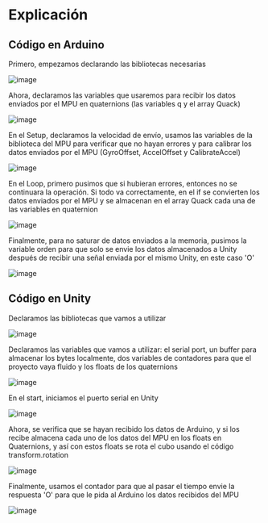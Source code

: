 # Explicación
## Código en Arduino

Primero, empezamos declarando las bibliotecas necesarias 

![image](https://user-images.githubusercontent.com/83350102/199744360-73ddcb16-90df-4cf5-a285-eb4d9522f92e.png)

Ahora, declaramos las variables que usaremos para recibir los datos enviados por el MPU en quaternions (las variables q y el array Quack)

![image](https://user-images.githubusercontent.com/83350102/199744921-eeae63c9-5625-425e-8ee2-cf549695b7fc.png)

En el Setup, declaramos la velocidad de envío, usamos las variables de la biblioteca del MPU para verificar que no hayan errores y para calibrar los datos enviados por el MPU (GyroOffset, AccelOffset y CalibrateAccel)

![image](https://user-images.githubusercontent.com/83350102/199746284-ad77cce2-4118-4547-af7f-05532eb7b247.png)

En el Loop, primero pusimos que si hubieran errores, entonces no se continuara la operación. Si todo va correctamente, en el if se convierten los datos enviados por el MPU y se almacenan en el array Quack cada una de las variables en quaternion

![image](https://user-images.githubusercontent.com/83350102/199746710-526a7ec2-0e78-4a1d-8f9c-bf9e4a1007a2.png)

Finalmente, para no saturar de datos enviados a la memoria, pusimos la variable orden para que solo se envie los datos almacenados a Unity después de recibir una señal enviada por el mismo Unity, en este caso 'O'

![image](https://user-images.githubusercontent.com/83350102/199747382-c162fdd0-c672-4c55-90f2-83372d069366.png)

## Código en Unity

Declaramos las bibliotecas que vamos a utilizar

![image](https://user-images.githubusercontent.com/83350102/199748612-2078e10c-834a-49b2-af25-998c2fda3403.png)

Declaramos las variables que vamos a utilizar: el serial port, un buffer para almacenar los bytes localmente, dos variables de contadores para que el proyecto vaya fluido y los floats de los quaternions

![image](https://user-images.githubusercontent.com/83350102/199748919-8131bf37-c633-4ad1-b6f2-252b924ffe76.png)

En el start, iniciamos el puerto serial en Unity

![image](https://user-images.githubusercontent.com/83350102/199749291-5fab51a0-3b3b-4aac-9896-486e7b91ff79.png)

Ahora, se verifica que se hayan recibido los datos de Arduino, y si los recibe almacena cada uno de los datos del MPU en los floats en Quaternions, y así con estos floats se rota el cubo usando el código transform.rotation 

![image](https://user-images.githubusercontent.com/83350102/199749479-2b3c7b39-3cca-4b5a-9799-423d3801c139.png)

Finalmente, usamos el contador para que al pasar el tiempo envie la respuesta 'O' para que le pida al Arduino los datos recibidos del MPU 

![image](https://user-images.githubusercontent.com/83350102/199750199-2b29ac21-0ff8-4e99-bc0f-72ff2328ced5.png)
